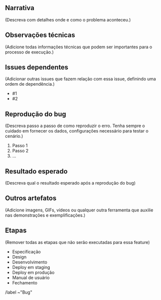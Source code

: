 ## Narrativa
(Descreva com detalhes onde e como o problema aconteceu.)


## Observações técnicas
(Adicione todas informações técnicas que podem ser importantes para o processo de execução.)


## Issues dependentes
(Adicionar outras issues que fazem relação com essa issue, definindo uma ordem de dependência.)

 - #1
 - #2


## Reprodução do bug
(Descreva passo a passo de como reproduzir o erro. Tenha sempre o cuidado em fornecer os dados, configurações necessário para testar o cenário.)

1. Passo 1
1. Passo 2
1. ...


## Resultado esperado
(Descreva qual o resultado esperado após a reprodução do bug)


## Outros artefatos
(Adicione imagens, GIFs, vídeos ou qualquer outra ferramenta que auxilie nas demonstrações e exemplificações.)

## Etapas
(Remover todas as etapas que não serão executadas para essa feature)

* Especificação
* Design
* Desenvolvimento
* Deploy em staging
* Deploy em produção
* Manual de usuário
* Fechamento


/label ~"Bug"
